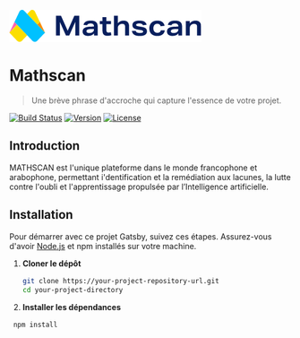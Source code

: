 ![Mathscan](src/images/accueil-images/logo.png)

# Mathscan

> Une brève phrase d'accroche qui capture l'essence de votre projet.

[![Build Status](https://img.shields.io/badge/build-passing-brightgreen.svg)](Your-Build-Link) [![Version](https://img.shields.io/badge/version-1.0.0-blue.svg)](Your-Project-Link) [![License](https://img.shields.io/badge/license-MIT-green.svg)](Your-License-Link)

## Introduction

MATHSCAN est I'unique plateforme dans le monde francophone et arabophone, permettant i'dentification et la remédiation aux lacunes, la lutte contre l'oubli et l'apprentissage propulsée par l’Intelligence artificielle.

## Installation

Pour démarrer avec ce projet Gatsby, suivez ces étapes. Assurez-vous d'avoir [Node.js](https://nodejs.org/) et npm installés sur votre machine.

1. **Cloner le dépôt**

   ```sh
   git clone https://your-project-repository-url.git
   cd your-project-directory

2. **Installer les dépendances**

  ```sh
   npm install


